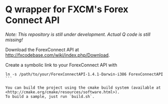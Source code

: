 # Q wrapper for FXCM's Forex Connect API

*Note: This repository is still under development. Actual Q code is still missing!*

Download the ForexConnect API at <http://fxcodebase.com/wiki/index.php/Download>.

Create a symbolic link to your ForexConnect API with
````
ln -s /path/to/your/ForexConnectAPI-1.4.1-Darwin-i386 ForexConnectAPI
```

You can build the project using the cmake build system (available at <http://cmake.org/cmake/resources/software.html>).
To build a sample, just run `build.sh`.
